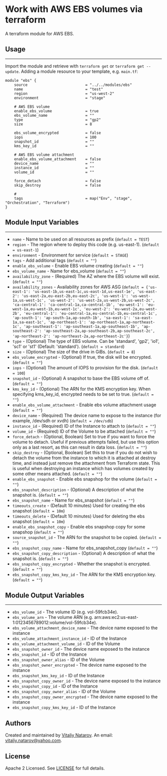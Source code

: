 # Work with AWS EBS volumes via terraform

A terraform module for AWS EBS.

## Usage
----------------------
Import the module and retrieve with ```terraform get``` or ```terraform get --update```. Adding a module resource to your template, e.g. `main.tf`:

```
module "ebs" {
    source                          = "../../modules/ebs"
    name                            = "test"
    region                          = "us-west-2"
    environment                     = "stage"

    # AWS EBS volume
    enable_ebs_volume               = true
    ebs_volume_name                 = ""
    type                            = "gp2"
    size                            = 8

    ebs_volume_encrypted            = false
    iops                            = 100
    snapshot_id                     = ""
    kms_key_id                      = ""

    # AWS EBS volume attachment
    enable_ebs_volume_attachment    = false
    device_name                     = ""
    instance_id                     = ""
    volume_id                       = ""

    force_detach                    = false
    skip_destroy                    = false

    #
    tags                            = map("Env", "stage", "Orchestration", "Terraform")
}
```

## Module Input Variables
----------------------
- `name` - Name to be used on all resources as prefix (`default = TEST`)
- `region` - The region where to deploy this code (e.g. us-east-1). (`default = us-east-1`)
- `environment` - Environment for service (`default = STAGE`)
- `tags` - Add additional tags (`default = ""`)
- `enable_ebs_volume` - Enable EBS volume creating (`default = ""`)
- `ebs_volume_name` - Name for ebs_volume (`default = ""`)
- `availability_zone` - (Required) The AZ where the EBS volume will exist. (`default = ""`)
- `availability_zones` - Availability zones for AWS ASG (`default = {'us-east-1': 'us-east-1b,us-east-1c,us-east-1d,us-east-1e', 'us-east-2': 'us-east-2a,eu-east-2b,eu-east-2c', 'us-west-1': 'us-west-1a,us-west-1c', 'us-west-2': 'us-west-2a,us-west-2b,us-west-2c', 'ca-central-1': 'ca-central-1a,ca-central-1b', 'eu-west-1': 'eu-west-1a,eu-west-1b,eu-west-1c', 'eu-west-2': 'eu-west-2a,eu-west-2b', 'eu-central-1': 'eu-central-1a,eu-central-1b,eu-central-1c', 'ap-south-1': 'ap-south-1a,ap-south-1b', 'sa-east-1': 'sa-east-1a,sa-east-1c', 'ap-northeast-1': 'ap-northeast-1a,ap-northeast-1c', 'ap-southeast-1': 'ap-southeast-1a,ap-southeast-1b', 'ap-southeast-2': 'ap-southeast-2a,ap-southeast-2b,ap-southeast-2c', 'ap-northeast-2': 'ap-northeast-2a,ap-northeast-2c'}`)
- `type` - (Optional) The type of EBS volume. Can be 'standard', 'gp2', 'io1', 'sc1' or 'st1' (Default: 'standard'). (`default = standard`)
- `size` - (Optional) The size of the drive in GiBs. (`default = 8`)
- `ebs_volume_encrypted` - (Optional) If true, the disk will be encrypted. (`default = ""`)
- `iops` - (Optional) The amount of IOPS to provision for the disk. (`default = 100`)
- `snapshot_id` - (Optional) A snapshot to base the EBS volume off of. (`default = ""`)
- `kms_key_id` - (Optional) The ARN for the KMS encryption key. When specifying kms_key_id, encrypted needs to be set to true. (`default = ""`)
- `enable_ebs_volume_attachment` - Enable ebs volume attachment usage (`default = ""`)
- `device_name` - (Required) The device name to expose to the instance (for example, /dev/sdh or xvdh) (`default = /dev/sdb`)
- `instance_id` - (Required) ID of the Instance to attach to (`default = ""`)
- `volume_id` - (Required) ID of the Volume to be attached (`default = ""`)
- `force_detach` - (Optional, Boolean) Set to true if you want to force the volume to detach. Useful if previous attempts failed, but use this option only as a last resort, as this can result in data loss. (`default = ""`)
- `skip_destroy` - (Optional, Boolean) Set this to true if you do not wish to detach the volume from the instance to which it is attached at destroy time, and instead just remove the attachment from Terraform state. This is useful when destroying an instance which has volumes created by some other means attached. (`default = ""`)
- `enable_ebs_snapshot` - Enable ebs snapshop for the volume (`default = ""`)
- `ebs_snapshot_description` -  (Optional) A description of what the snapshot is. (`default = ""`)
- `ebs_snapshot_name` - Name for ebs_snapshot (`default = ""`)
- `timeouts_create` - (Default 10 minutes) Used for creating the ebs snapshot (`default = 10m`)
- `timeouts_delete` - (Default 10 minutes) Used for deleting the ebs snapshot (`default = 10m`)
- `enable_ebs_snapshot_copy` - Enable ebs snapshop copy for some snapshop (`default = ""`)
- `source_snapshot_id` - The ARN for the snapshot to be copied. (`default = ""`)
- `ebs_snapshot_copy_name` - Name for ebs_snapshot_copy (`default = ""`)
- `ebs_snapshot_copy_description` - (Optional) A description of what the snapshot is. (`default = ""`)
- `ebs_snapshot_copy_encrypted` - Whether the snapshot is encrypted. (`default = ""`)
- `ebs_snapshot_copy_kms_key_id` -  The ARN for the KMS encryption key. (`default = ""`)

## Module Output Variables
----------------------
- `ebs_volume_id` - The volume ID (e.g. vol-59fcb34e).
- `ebs_volume_arn` - The volume ARN (e.g. arn:aws:ec2:us-east-1:0123456789012:volume/vol-59fcb34e).
- `ebs_volume_attachment_device_name` - The device name exposed to the instance
- `ebs_volume_attachment_instance_id` - ID of the Instance
- `ebs_volume_attachment_volume_id` - ID of the Volume
- `ebs_snapshot_owner_id` - The device name exposed to the instance
- `ebs_snapshot_id` - ID of the Instance
- `ebs_snapshot_owner_alias` - ID of the Volume
- `ebs_snapshot_owner_encrypted` - The device name exposed to the instance
- `ebs_snapshot_kms_key_id` - ID of the Instance
- `ebs_snapshot_copy_owner_id` - The device name exposed to the instance
- `ebs_snapshot_copy_id` - ID of the Instance
- `ebs_snapshot_copy_owner_alias` - ID of the Volume
- `ebs_snapshot_copy_owner_encrypted` - The device name exposed to the instance
- `ebs_snapshot_copy_kms_key_id` - ID of the Instance


## Authors

Created and maintained by [Vitaliy Natarov](https://github.com/SebastianUA). An email: [vitaliy.natarov@yahoo.com](vitaliy.natarov@yahoo.com).

## License

Apache 2 Licensed. See [LICENSE](https://github.com/SebastianUA/terraform/blob/master/LICENSE) for full details.
